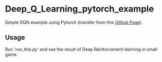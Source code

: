 # Deep_Q_Learning_pytorch_example
Simple DQN example using Pytorch (transfer from this [Github Page](https://github.com/MorvanZhou/Reinforcement-learning-with-tensorflow/tree/master/contents/5_Deep_Q_Network)).

## Usage ##
Run 'run_this.py' and see the result of Deep Reinforcement learning in small game.



